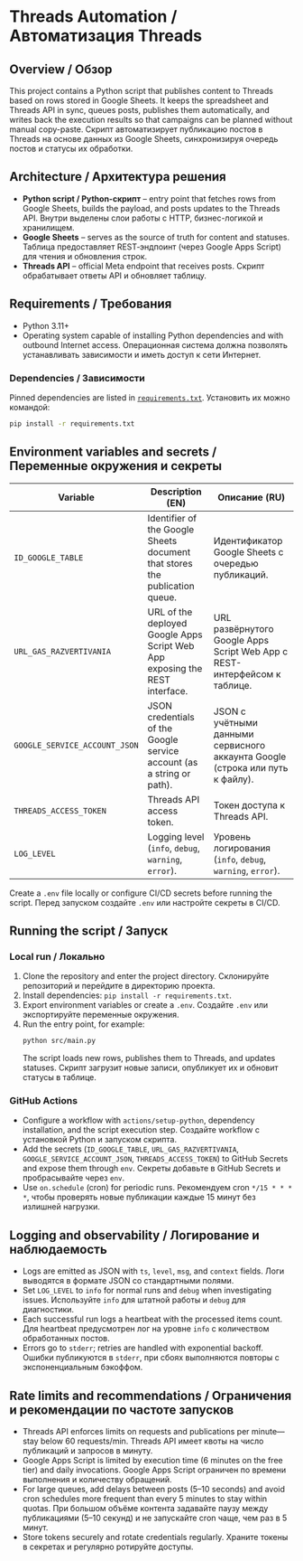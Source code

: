 # Threads Automation / Автоматизация Threads

## Overview / Обзор
This project contains a Python script that publishes content to Threads based on rows stored in Google Sheets. It keeps the
spreadsheet and Threads API in sync, queues posts, publishes them automatically, and writes back the execution results so that
campaigns can be planned without manual copy-paste. Скрипт автоматизирует публикацию постов в Threads на основе данных из
Google Sheets, синхронизируя очередь постов и статусы их обработки.

## Architecture / Архитектура решения
- **Python script / Python-скрипт** – entry point that fetches rows from Google Sheets, builds the payload, and posts updates to
  the Threads API. Внутри выделены слои работы с HTTP, бизнес-логикой и хранилищем.
- **Google Sheets** – serves as the source of truth for content and statuses. Таблица предоставляет REST‑эндпоинт (через Google
  Apps Script) для чтения и обновления строк.
- **Threads API** – official Meta endpoint that receives posts. Скрипт обрабатывает ответы API и обновляет таблицу.

## Requirements / Требования
- Python 3.11+
- Operating system capable of installing Python dependencies and with outbound Internet access. Операционная система должна
  позволять устанавливать зависимости и иметь доступ к сети Интернет.

### Dependencies / Зависимости
Pinned dependencies are listed in [`requirements.txt`](requirements.txt). Установить их можно командой:

```bash
pip install -r requirements.txt
```

## Environment variables and secrets / Переменные окружения и секреты
| Variable | Description (EN) | Описание (RU) |
| --- | --- | --- |
| `ID_GOOGLE_TABLE` | Identifier of the Google Sheets document that stores the publication queue. | Идентификатор Google Sheets c очередью публикаций. |
| `URL_GAS_RAZVERTIVANIA` | URL of the deployed Google Apps Script Web App exposing the REST interface. | URL развёрнутого Google Apps Script Web App с REST-интерфейсом к таблице. |
| `GOOGLE_SERVICE_ACCOUNT_JSON` | JSON credentials of the Google service account (as a string or path). | JSON с учётными данными сервисного аккаунта Google (строка или путь к файлу). |
| `THREADS_ACCESS_TOKEN` | Threads API access token. | Токен доступа к Threads API. |
| `LOG_LEVEL` | Logging level (`info`, `debug`, `warning`, `error`). | Уровень логирования (`info`, `debug`, `warning`, `error`). |

Create a `.env` file locally or configure CI/CD secrets before running the script. Перед запуском создайте `.env` или
настройте секреты в CI/CD.

## Running the script / Запуск

### Local run / Локально
1. Clone the repository and enter the project directory. Склонируйте репозиторий и перейдите в директорию проекта.
2. Install dependencies: `pip install -r requirements.txt`.
3. Export environment variables or create a `.env`. Создайте `.env` или экспортируйте переменные окружения.
4. Run the entry point, for example:
   ```bash
   python src/main.py
   ```
   The script loads new rows, publishes them to Threads, and updates statuses. Скрипт загрузит новые записи, опубликует их и
   обновит статусы в таблице.

### GitHub Actions
- Configure a workflow with `actions/setup-python`, dependency installation, and the script execution step. Создайте workflow с
  установкой Python и запуском скрипта.
- Add the secrets (`ID_GOOGLE_TABLE`, `URL_GAS_RAZVERTIVANIA`, `GOOGLE_SERVICE_ACCOUNT_JSON`, `THREADS_ACCESS_TOKEN`) to GitHub
  Secrets and expose them through `env`. Секреты добавьте в GitHub Secrets и пробрасывайте через `env`.
- Use `on.schedule` (cron) for periodic runs. Рекомендуем cron `*/15 * * * *`, чтобы проверять новые публикации каждые 15 минут
  без излишней нагрузки.

## Logging and observability / Логирование и наблюдаемость
- Logs are emitted as JSON with `ts`, `level`, `msg`, and `context` fields. Логи выводятся в формате JSON со стандартными
  полями.
- Set `LOG_LEVEL` to `info` for normal runs and `debug` when investigating issues. Используйте `info` для штатной работы и
  `debug` для диагностики.
- Each successful run logs a heartbeat with the processed items count. Для heartbeat предусмотрен лог на уровне `info` с
  количеством обработанных постов.
- Errors go to `stderr`; retries are handled with exponential backoff. Ошибки публикуются в `stderr`, при сбоях выполняются
  повторы с экспоненциальным бэкоффом.

## Rate limits and recommendations / Ограничения и рекомендации по частоте запусков
- Threads API enforces limits on requests and publications per minute—stay below 60 requests/min. Threads API имеет квоты на
  число публикаций и запросов в минуту.
- Google Apps Script is limited by execution time (6 minutes on the free tier) and daily invocations. Google Apps Script
  ограничен по времени выполнения и количеству обращений.
- For large queues, add delays between posts (5–10 seconds) and avoid cron schedules more frequent than every 5 minutes to stay
  within quotas. При большом объёме контента задавайте паузу между публикациями (5–10 секунд) и не запускайте cron чаще, чем раз
  в 5 минут.
- Store tokens securely and rotate credentials regularly. Храните токены в секретах и регулярно ротируйте доступы.

